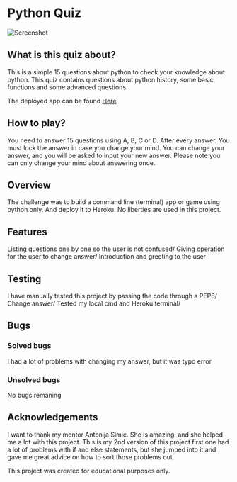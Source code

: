 # Python Quiz

![Screenshot](https://bdm.network/wp-content/uploads/2022/01/pythhon-quzi-ci.png)

## What is this quiz about?

This is a simple 15 questions about python to check your knowledge about python. This quiz contains questions about python history, some basic functions and some advanced questions.

The deployed app can be found [Here](https://ci-python-quiz.herokuapp.com/)

## How to play?

You need to answer 15 questions using A, B, C or D. After every answer. You must lock the answer in case you change your mind. You can change your answer, and you will be asked to input your new answer. Please note you can only change your mind about answering once.

## Overview

The challenge was to build a command line (terminal) app or game using python only. And deploy it to Heroku. No liberties are used in this project. 

## Features

Listing questions one by one so the user is not confused/
Giving operation for the user to change answer/ 
Introduction and greeting to the user

## Testing

I have manually tested this project by passing the code through a PEP8/ 
Change answer/ 
Tested my local cmd and Heroku terminal/

## Bugs

### Solved bugs
I had a lot of problems with changing my answer, but it was typo error

### Unsolved bugs
No bugs remaning

## Acknowledgements
I want to thank my mentor Antonija Simic. She is amazing, and she helped me a lot with this project. This is my 2nd version of this project first one had a lot of problems with if and else statements, but she jumped into it and gave me great advice on how to sort those problems out.

This project was created for educational purposes only.
